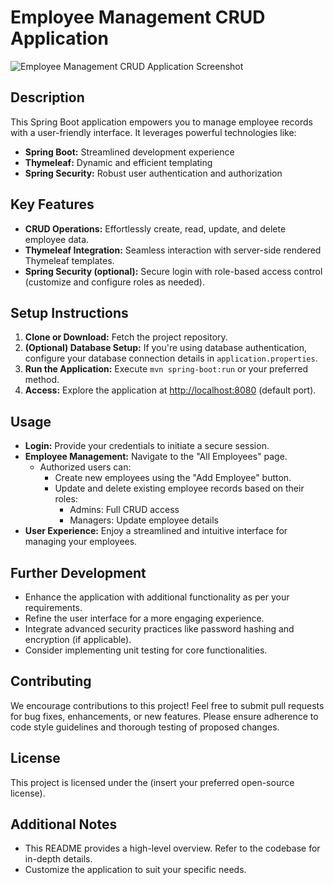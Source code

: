 # Employee Management CRUD Application

![Employee Management CRUD Application Screenshot](https://drive.google.com/uc?id=1deBC4ROp8FrBODuiPPV4pfgOt0Q0SK0n)

## Description

This Spring Boot application empowers you to manage employee records with a user-friendly interface. It leverages powerful technologies like:

- **Spring Boot:** Streamlined development experience
- **Thymeleaf:** Dynamic and efficient templating
- **Spring Security:** Robust user authentication and authorization

## Key Features

- **CRUD Operations:** Effortlessly create, read, update, and delete employee data.
- **Thymeleaf Integration:** Seamless interaction with server-side rendered Thymeleaf templates.
- **Spring Security (optional):** Secure login with role-based access control (customize and configure roles as needed).

## Setup Instructions

1. **Clone or Download:** Fetch the project repository.
2. **(Optional) Database Setup:** If you're using database authentication, configure your database connection details in `application.properties`.
3. **Run the Application:** Execute `mvn spring-boot:run` or your preferred method.
4. **Access:** Explore the application at [http://localhost:8080](http://localhost:8080) (default port).

## Usage

- **Login:** Provide your credentials to initiate a secure session.
- **Employee Management:** Navigate to the "All Employees" page.
  - Authorized users can:
    - Create new employees using the "Add Employee" button.
    - Update and delete existing employee records based on their roles:
      - Admins: Full CRUD access
      - Managers: Update employee details
- **User Experience:** Enjoy a streamlined and intuitive interface for managing your employees.

## Further Development

- Enhance the application with additional functionality as per your requirements.
- Refine the user interface for a more engaging experience.
- Integrate advanced security practices like password hashing and encryption (if applicable).
- Consider implementing unit testing for core functionalities.

## Contributing

We encourage contributions to this project! Feel free to submit pull requests for bug fixes, enhancements, or new features. Please ensure adherence to code style guidelines and thorough testing of proposed changes.

## License

This project is licensed under the (insert your preferred open-source license).

## Additional Notes

- This README provides a high-level overview. Refer to the codebase for in-depth details.
- Customize the application to suit your specific needs.
